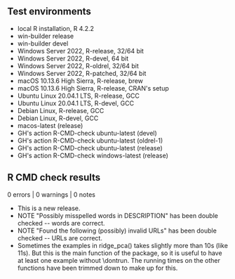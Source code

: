 ## Test environments

* local R installation, R 4.2.2
* win-builder release
* win-builder devel
* Windows Server 2022, R-release, 32/64 bit
* Windows Server 2022, R-devel, 64 bit
* Windows Server 2022, R-oldrel, 32/64 bit
* Windows Server 2022, R-patched, 32/64 bit
* macOS 10.13.6 High Sierra, R-release, brew
* macOS 10.13.6 High Sierra, R-release, CRAN's setup
* Ubuntu Linux 20.04.1 LTS, R-release, GCC
* Ubuntu Linux 20.04.1 LTS, R-devel, GCC
* Debian Linux, R-release, GCC
* Debian Linux, R-devel, GCC
* macos-latest (release)
* GH's action R-CMD-check ubuntu-latest (devel)
* GH's action R-CMD-check ubuntu-latest (oldrel-1)
* GH's action R-CMD-check ubuntu-latest (release)
* GH's action R-CMD-check windows-latest (release)

## R CMD check results

0 errors | 0 warnings | 0 notes

* This is a new release.
* NOTE "Possibly misspelled words in DESCRIPTION" has been double checked -- words are correct.
* NOTE "Found the following (possibly) invalid URLs" has been double checked -- URLs are correct.
* Sometimes the examples in ridge_pca() takes slightly more than 10s (like 11s). But this is the main function of the package, so it is useful to have at least one example without \dontrun. The running times on the other functions have been trimmed down to make up for this.
